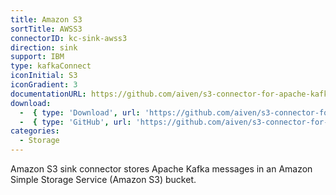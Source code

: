 ```yaml
---
title: Amazon S3
sortTitle: AWSS3
connectorID: kc-sink-awss3
direction: sink
support: IBM
type: kafkaConnect
iconInitial: S3
iconGradient: 3
documentationURL: https://github.com/aiven/s3-connector-for-apache-kafka
download:
  -  { type: 'Download', url: 'https://github.com/aiven/s3-connector-for-apache-kafka/releases' }
  -  { type: 'GitHub', url: 'https://github.com/aiven/s3-connector-for-apache-kafka' }
categories:
  - Storage
---
```

Amazon S3 sink connector stores Apache Kafka messages in an Amazon Simple Storage Service (Amazon S3) bucket.


